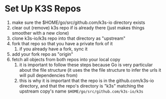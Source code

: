 # Set Up K3S Repos

1. make sure the $HOME/go/src/github.com/k3s-io directory exists
1. clear out (remove) k3s repo if is already there (just makes things smoother with a new clone)
1. clone k3s-io/k3s repo into that directory as "upstream"
1. fork that repo so that you have a private fork of it
   1. if you already have a fork, sync it
1. add your fork repo as "origin"
1. fetch all objects from both repos into your local copy
   1. it is important to follow these steps because Go is very particular about the file structure (it uses the the file structure to infer the urls it will pull dependencies from)
   1. this is why it is important that the repo is in the github.com/k3s-io directory, and that the repo's directory is "k3s" matching the upstream copy's name
`$HOME/go/src/github.com/k3s-io/k3s`